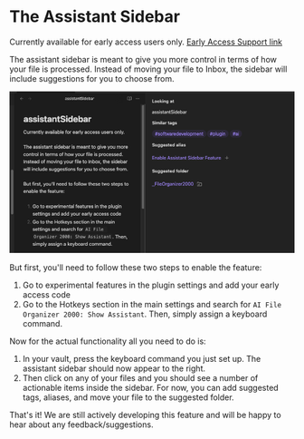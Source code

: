 # The Assistant Sidebar

Currently available for early access users only. [Early Access Support link](https://buy.stripe.com/3cs29sdqY7QadeU147) 

The assistant sidebar is meant to give you more control in terms of how your file is processed. Instead of moving your file to Inbox, the sidebar will include suggestions for you to choose from.

![alt text](images/assistant_sidebar.png)

But first, you'll need to follow these two steps to enable the feature:

1. Go to experimental features in the plugin settings and add your early access code
2. Go to the Hotkeys section in the main settings and search for `AI File Organizer 2000: Show Assistant`. Then, simply assign a keyboard command.

Now for the actual functionality all you need to do is:

1. In your vault, press the keyboard command you just set up. The assistant sidebar should now appear to the right.
2. Then click on any of your files and you should see a number of actionable items inside the sidebar. For now, you can add suggested tags, aliases, and move your file to the suggested folder.

That's it! We are still actively developing this feature and will be happy to hear about any feedback/suggestions.
